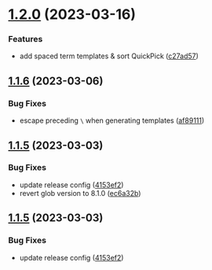 # [1.2.0](https://github.com/1nVitr0/plugin-vscode-snippet-clipboard/compare/v1.1.6...v1.2.0) (2023-03-16)


### Features

* add spaced term templates & sort QuickPick ([c27ad57](https://github.com/1nVitr0/plugin-vscode-snippet-clipboard/commit/c27ad5744949fd396269972c60d2cdbc11bfad32))

## [1.1.6](https://github.com/1nVitr0/plugin-vscode-snippet-clipboard/compare/v1.1.5...v1.1.6) (2023-03-06)


### Bug Fixes

* escape preceding `\` when generating templates ([af89111](https://github.com/1nVitr0/plugin-vscode-snippet-clipboard/commit/af891110792f257bc4d2d2a7cbedea66dec8b83b))

## [1.1.5](https://github.com/1nVitr0/plugin-vscode-snippet-clipboard/compare/v1.1.4...v1.1.5) (2023-03-03)


### Bug Fixes

*  update release config ([4153ef2](https://github.com/1nVitr0/plugin-vscode-snippet-clipboard/commit/4153ef2905333b163476ee82242817d9180e363c))
* revert glob version to 8.1.0 ([ec6a32b](https://github.com/1nVitr0/plugin-vscode-snippet-clipboard/commit/ec6a32b24a7eea6c2455db7d4c0762bdf9d5df31))

## [1.1.5](https://github.com/1nVitr0/plugin-vscode-snippet-clipboard/compare/v1.1.4...v1.1.5) (2023-03-03)


### Bug Fixes

*  update release config ([4153ef2](https://github.com/1nVitr0/plugin-vscode-snippet-clipboard/commit/4153ef2905333b163476ee82242817d9180e363c))
